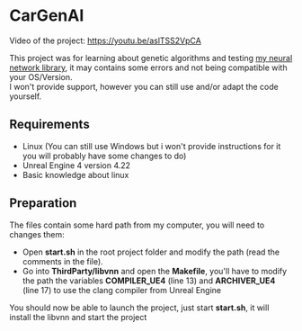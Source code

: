 # CarGenAI
Video of the project: https://youtu.be/aslTSS2VpCA  

This project was for learning about genetic algorithms and testing [my neural network library](https://github.com/VynOffline/libvnn), it may contains some errors and not being compatible with your OS/Version.  
I won't provide support, however you can still use and/or adapt the code yourself.

## Requirements

- Linux (You can still use Windows but i won't provide instructions for it you will probably have some changes to do)
- Unreal Engine 4 version 4.22
- Basic knowledge about linux

## Preparation

The files contain some hard path from my computer, you will need to changes them:
- Open **start.sh** in the root project folder and modify the path (read the comments in the file).
- Go into **ThirdParty/libvnn** and open the **Makefile**, you'll have to modify the path the variables **COMPILER_UE4** (line 13) and **ARCHIVER_UE4** (line 17) to use the clang compiler from Unreal Engine

You should now be able to launch the project, just start **start.sh**, it will install the libvnn and start the project
